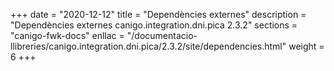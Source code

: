 +++
date        = "2020-12-12"
title       = "Dependències externes"
description = "Dependències externes canigo.integration.dni.pica 2.3.2"
sections    = "canigo-fwk-docs"
enllac		= "/documentacio-llibreries/canigo.integration.dni.pica/2.3.2/site/dependencies.html"
weight		= 6
+++
